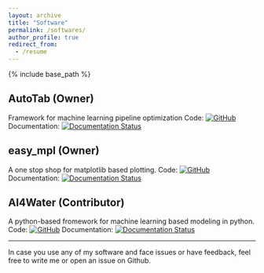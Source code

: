 ```yaml
---
layout: archive
title: "Software"
permalink: /softwares/
author_profile: true
redirect_from:
  - /resume
---
```


{% include base_path %}




AutoTab (Owner)
---------------

Framework for machine learning pipeline optimization 
Code: [![GitHub](https://badgen.net/badge/icon/github?icon=github&label)](https://github.com/Sara-Iftikhar/AutoTab)
Documentation:  [![Documentation Status](https://readthedocs.org/projects/autotab/badge/?version=latest)](https://autotab.readthedocs.io/en/latest/?badge=latest)


easy_mpl (Owner)
----------------

A one stop shop for matplotlib based plotting. 
Code: [![GitHub](https://badgen.net/badge/icon/github?icon=github&label)](https://github.com/Sara-Iftikhar/easy_mpl)
Documentation: [![Documentation Status](https://readthedocs.org/projects/easy-mpl/badge/?version=latest)](https://easy-mpl.readthedocs.io/en/latest/?badge=latest)


AI4Water (Contributor)
----------------------

A python-based fromework for machine learning based modeling in python. 
Code: [![GitHub](https://badgen.net/badge/icon/github?icon=github&label)](https://github.com/AtrCheema/AI4Water)
Documentation:  [![Documentation Status](https://readthedocs.org/projects/ai4water/badge/?version=latest)](https://ai4water.readthedocs.io/en/latest/?badge=latest)

*********************************


In case you use any of my software and face issues or have feedback, feel free to write me or open an issue on Github.
